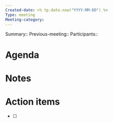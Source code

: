 ```yaml
---
Created-date: <% tp.date.now("YYYY-MM-DD") %>
Type: meeting
Meeting-category: 
---
```

Summary::
Previous-meeting:: 
Participants:: 
# Agenda


# Notes

# Action items
- [ ] 

